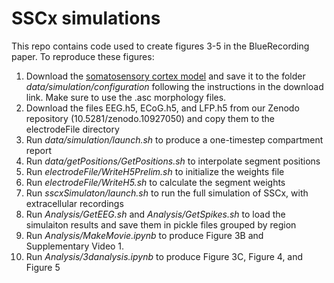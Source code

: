 # SSCx simulations

This repo contains code used to create figures 3-5 in the BlueRecording paper. To reproduce these figures:

1. Download the [somatosensory cortex model](https://dataverse.harvard.edu/dataset.xhtml?persistentId=doi:10.7910/DVN/HISHXN&version=1.0) and save it to the folder *data/simulation/configuration* following the instructions in the download link. Make sure to use the .asc morphology files.
2. Download the files EEG.h5, ECoG.h5, and LFP.h5 from our Zenodo repository (10.5281/zenodo.10927050) and copy them to the electrodeFile directory
3. Run *data/simulation/launch.sh* to produce a one-timestep compartment report
4. Run *data/getPositions/GetPositions.sh* to interpolate segment positions
5. Run *electrodeFile/WriteH5Prelim.sh* to initialize the weights file
6. Run *electrodeFile/WriteH5.sh* to calculate the segment weights
7. Run *sscxSimulaton/launch.sh* to run the full simulation of SSCx, with extracellular recordings
8. Run *Analysis/GetEEG.sh* and *Analysis/GetSpikes.sh* to load the simulaiton results and save them in pickle files grouped by region
9. Run *Analysis/MakeMovie.ipynb* to produce Figure 3B and Supplementary Video 1.
10. Run *Analysis/3danalysis.ipynb* to produce Figure 3C, Figure 4, and Figure 5
